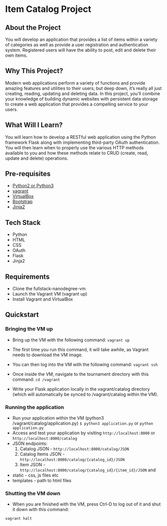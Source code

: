 # Item Catalog Project

## About the Project

You will develop an application that provides a list of items within a variety of categories as well as provide a user registration and authentication system. Registered users will have the ability to post, edit and delete their own items.

## Why This Project?

Modern web applications perform a variety of functions and provide amazing features and utilities to their users; but deep down, it’s really all just creating, reading, updating and deleting data. In this project, you’ll combine your knowledge of building dynamic websites with persistent data storage to create a web application that provides a compelling service to your users.

## What Will I Learn?

You will learn how to develop a RESTful web application using the Python framework Flask along with implementing third-party OAuth authentication. You will then learn when to properly use the various HTTP methods available to you and how these methods relate to CRUD (create, read, update and delete) operations.

## Pre-requisites

* [Python2 or Python3](https://www.python.org/)
* [vagrant](https://www.vagrantup.com/)
* [VirtualBox](https://www.virtualbox.org/)
* [Bootstrap](https://getbootstrap.com/docs/4.3/getting-started/introduction/)
* [Jinja2](http://jinja.pocoo.org/)

## Tech Stack

* Python
* HTML
* CSS
* OAuth
* Flask
* Jinja2

## Requirements

* Clone the fullstack-nanodegree-vm
* Launch the Vagrant VM (vagrant up)
* Install Vagrant and VirtualBox

## Quickstart

### Bringing the VM up

* Bring up the VM with the following command:
`vagrant up`

* The first time you run this command, it will take awhile, as Vagrant needs to download the VM image.

* You can then log into the VM with the following command:
`vagrant ssh`

* Once inside the VM, navigate to the tournament directory with this command:
`cd /vagrant`

* Write your Flask application locally in the vagrant/catalog directory (which will automatically be synced to /vagrant/catalog within the VM).

### Running the application

* Run your application within the VM (python3 /vagrant/catalog/application.py)
`$ python3 application.py` or `python application.py`
* Access and test your application by visiting `http://localhost:8000` or `http://localhost:8000/catalog`
* JSON endpoints:
  1. Catalog JSON - `http://localhost:8000/catalog/JSON` 
  2. Catalog Items JSON - `http://localhost:8000/catalog/{catalog_id}/JSON`
  2. Item JSON - `http://localhost:8000/catalog/{catalog_id}/{item_id}/JSON` and 
* static - css, js files etc
* templates - path to html files

### Shutting the VM down

* When you are finished with the VM, press Ctrl-D to log out of it and shut it down with this command:

`vagrant halt`
